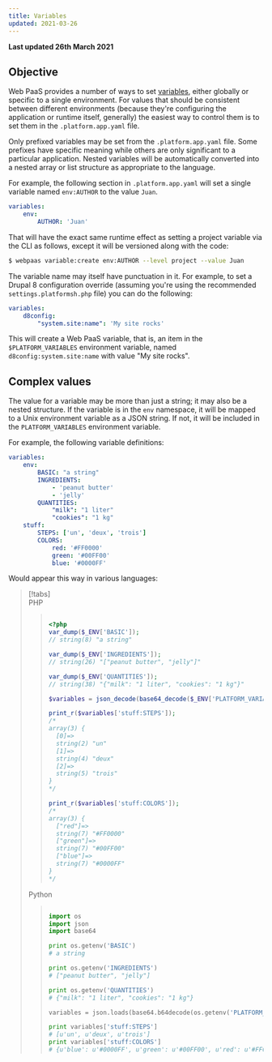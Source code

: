 ```yaml
---
title: Variables
updated: 2021-03-26
---
```


**Last updated 26th March 2021**



## Objective  

Web PaaS provides a number of ways to set [variables](/pages/web_cloud/web_paas_powered_by_platform_sh/development-variables), either globally or specific to a single environment.  For values that should be consistent between different environments (because they're configuring the application or runtime itself, generally) the easiest way to control them is to set them in the `.platform.app.yaml` file.

Only prefixed variables may be set from the `.platform.app.yaml` file.  Some prefixes have specific meaning while others are only significant to a particular application.  Nested variables will be automatically converted into a nested array or list structure as appropriate to the language.

For example, the following section in `.platform.app.yaml` will set a single variable named `env:AUTHOR` to the value `Juan`.

```yaml
variables:
    env:
        AUTHOR: 'Juan'
```

That will have the exact same runtime effect as setting a project variable via the CLI as follows, except it will be versioned along with the code:

```bash
$ webpaas variable:create env:AUTHOR --level project --value Juan
```

The variable name may itself have punctuation in it.  For example, to set a Drupal 8 configuration override (assuming you're using the recommended `settings.platformsh.php` file) you can do the following:

```yaml
variables:
    d8config:
        "system.site:name": 'My site rocks'
```

This will create a Web PaaS variable, that is, an item in the `$PLATFORM_VARIABLES` environment variable, named `d8config:system.site:name` with value "My site rocks".

## Complex values

The value for a variable may be more than just a string; it may also be a nested structure.  If the variable is in the `env` namespace, it will be mapped to a Unix environment variable as a JSON string.  If not, it will be included in the `PLATFORM_VARIABLES` environment variable.

For example, the following variable definitions:

```yaml
variables:
    env:
        BASIC: "a string"
        INGREDIENTS:
            - 'peanut butter'
            - 'jelly'
        QUANTITIES:
            "milk": "1 liter"
            "cookies": "1 kg"
    stuff:
        STEPS: ['un', 'deux', 'trois']
        COLORS:
            red: '#FF0000'
            green: '#00FF00'
            blue: '#0000FF'
```

Would appear this way in various languages:

> [!tabs]      
> PHP     
>> ``` php     
>> 
>> <?php
>> var_dump($_ENV['BASIC']);
>> // string(8) "a string"
>> 
>> var_dump($_ENV['INGREDIENTS']);
>> // string(26) "["peanut butter", "jelly"]"
>> 
>> var_dump($_ENV['QUANTITIES']);
>> // string(38) "{"milk": "1 liter", "cookies": "1 kg"}"
>> 
>> $variables = json_decode(base64_decode($_ENV['PLATFORM_VARIABLES']), TRUE);
>> 
>> print_r($variables['stuff:STEPS']);
>> /*
>> array(3) {
>>   [0]=>
>>   string(2) "un"
>>   [1]=>
>>   string(4) "deux"
>>   [2]=>
>>   string(5) "trois"
>> }
>> */
>> 
>> print_r($variables['stuff:COLORS']);
>> /*
>> array(3) {
>>   ["red"]=>
>>   string(7) "#FF0000"
>>   ["green"]=>
>>   string(7) "#00FF00"
>>   ["blue"]=>
>>   string(7) "#0000FF"
>> }
>> */
>> 
>> 
>> ```     
> Python     
>> ``` python     
>> 
>> import os
>> import json
>> import base64
>> 
>> print os.getenv('BASIC')
>> # a string
>> 
>> print os.getenv('INGREDIENTS')
>> # ["peanut butter", "jelly"]
>> 
>> print os.getenv('QUANTITIES')
>> # {"milk": "1 liter", "cookies": "1 kg"}
>> 
>> variables = json.loads(base64.b64decode(os.getenv('PLATFORM_VARIABLES')).decode('utf-8'))
>> 
>> print variables['stuff:STEPS']
>> # [u'un', u'deux', u'trois']
>> print variables['stuff:COLORS']
>> # {u'blue': u'#0000FF', u'green': u'#00FF00', u'red': u'#FF0000'}
>> 
>> 
>> ```     
